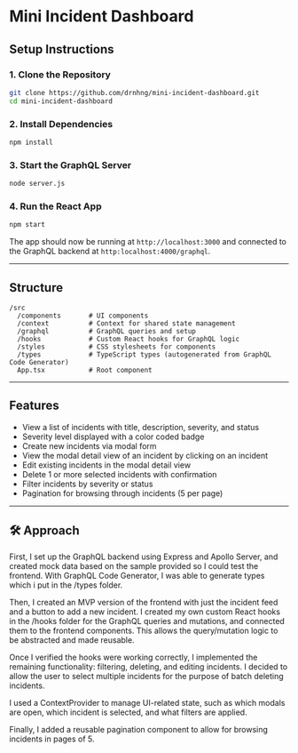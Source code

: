 # Mini Incident Dashboard

## Setup Instructions

### 1. Clone the Repository
```bash
git clone https://github.com/drnhng/mini-incident-dashboard.git
cd mini-incident-dashboard
```

### 2. Install Dependencies
```bash
npm install
```

### 3. Start the GraphQL Server
```bash
node server.js
```

### 4. Run the React App
```bash
npm start
```

The app should now be running at `http://localhost:3000` and connected to the GraphQL backend at `http:localhost:4000/graphql`.

---

## Structure

```
/src
  /components       # UI components
  /context          # Context for shared state management
  /graphql          # GraphQL queries and setup
  /hooks            # Custom React hooks for GraphQL logic
  /styles           # CSS stylesheets for components
  /types            # TypeScript types (autogenerated from GraphQL Code Generator)
  App.tsx           # Root component
```

---

## Features
- View a list of incidents with title, description, severity, and status
- Severity level displayed with a color coded badge
- Create new incidents via modal form
- View the modal detail view of an incident by clicking on an incident
- Edit existing incidents in the modal detail view
- Delete 1 or more selected incidents with confirmation
- Filter incidents by severity or status
- Pagination for browsing through incidents (5 per page)

---

## 🛠 Approach

First, I set up the GraphQL backend using Express and Apollo Server, and created mock data based on the sample provided so I could test the frontend. With GraphQL Code Generator, I was able to generate types which i put in the /types folder.

Then, I created an MVP version of the frontend with just the incident feed and a button to add a new incident. I created my own custom React hooks in the /hooks folder for the GraphQL queries and mutations, and connected them to the frontend components. This allows the query/mutation logic to be abstracted and made reusable.

Once I verified the hooks were working correctly, I implemented the remaining functionality: filtering, deleting, and editing incidents. I decided to allow the user to select multiple incidents for the purpose of batch deleting incidents.

I used a ContextProvider to manage UI-related state, such as which modals are open, which incident is selected, and what filters are applied.

Finally, I added a reusable pagination component to allow for browsing incidents in pages of 5.
